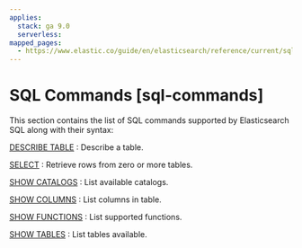 ```yaml
---
applies:
  stack: ga 9.0
  serverless:
mapped_pages:
  - https://www.elastic.co/guide/en/elasticsearch/reference/current/sql-commands.html
---
```


# SQL Commands [sql-commands]

This section contains the list of SQL commands supported by Elasticsearch SQL along with their syntax:

[DESCRIBE TABLE](sql-syntax-describe-table.md)
:   Describe a table.

[SELECT](sql-syntax-select.md)
:   Retrieve rows from zero or more tables.

[SHOW CATALOGS](sql-syntax-show-catalogs.md)
:   List available catalogs.

[SHOW COLUMNS](sql-syntax-show-columns.md)
:   List columns in table.

[SHOW FUNCTIONS](sql-syntax-show-functions.md)
:   List supported functions.

[SHOW TABLES](sql-syntax-show-tables.md)
:   List tables available.


